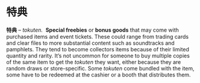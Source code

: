 # 特典

**特典** – _tokuten._  **Special freebies** or **bonus goods** that may come with purchased items and event tickets. These could range from trading cards and clear files to more substantial content such as soundtracks and pamphlets. They tend to become collectors items because of their limited quantity and rarity. It’s not uncommon for someone to buy multiple copies of the same item to get the _tokuten_ they want, either because they are random draws or store-specific. Some _tokuten_ come bundled with the item, some have to be redeemed at the cashier or a booth that distributes them.
